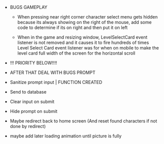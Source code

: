 - BUGS
  GAMEPLAY

  - When pressing near right corner character select menu gets hidden
    because its always showing on the right of the mouse, add some code
    to determine if its on right and then put it on left

  - When in the game and resizing window, LevelSelectCard event listener is not removed and it causes it to fire hundreds of times
    Level Select Card event listener was for when on mobile to make the level card full width
    of the screen for the horizontal scroll

- !!! PRIORITY BELOW!!!!
- AFTER THAT DEAL WITH BUGS
  PROMPT

- Sanitize prompt input | FUNCTION CREATED
- Send to database
- Clear input on submit
- Hide prompt on submit
- Maybe redirect back to home screen (And reset found characters if not done by redirect)

- maybe add later loading animation until picture is fully
